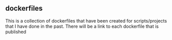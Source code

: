 ## dockerfiles

This is a collection of dockerfiles that have been created for scripts/projects that I have done in the past.  There will be a link to each dockerfile that is published 

